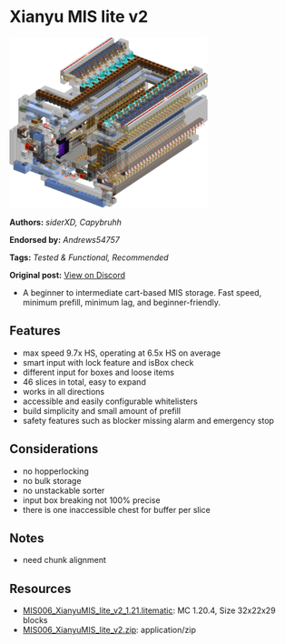 # Xianyu MIS lite v2
<img alt="XianyuMIS_v2.png" src="images/XianyuMIS_v2.png?raw=1" height="300px">

**Authors:** *siderXD, Capybruhh*

**Endorsed by:** *Andrews54757*

**Tags:** *Tested & Functional, Recommended*

**Original post:** [View on Discord](https://discord.com/channels/1375556143186837695/1388925689826115624)

- A beginner to intermediate cart-based MIS storage. Fast speed, minimum prefill, minimum lag, and beginner-friendly.

## Features
- max speed 9.7x HS, operating at 6.5x HS on average
- smart input with lock feature and isBox check
- different input for boxes and loose items
- 46 slices in total, easy to expand
- works in all directions
- accessible and easily configurable whitelisters
- build simplicity and small amount of prefill
- safety features such as blocker missing alarm and emergency stop

## Considerations
- no hopperlocking
- no bulk storage
- no unstackable sorter
- input box breaking not 100% precise
- there is one inaccessible chest for buffer per slice

## Notes
- need chunk alignment

## Resources
- [MIS006_XianyuMIS_lite_v2_1.21.litematic](attachments/MIS006_XianyuMIS_lite_v2_1.21.litematic): MC 1.20.4, Size 32x22x29 blocks
- [MIS006_XianyuMIS_lite_v2.zip](attachments/MIS006_XianyuMIS_lite_v2.zip): application/zip
